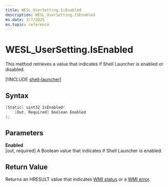 ```yaml
---
title: WESL_UserSetting.IsEnabled
description: WESL_UserSetting.IsEnabled
ms.date: 3/7/2025
ms.topic: reference
---
```


# WESL_UserSetting.IsEnabled

This method retrieves a value that indicates if Shell Launcher is enabled or disabled.

[!INCLUDE [shell-launcher](../../../includes/licensing/shell-launcher.md)]

## Syntax

```powershell
[Static] uint32 IsEnabled(
    [Out, Required] boolean Enabled
);
```

## Parameters

**Enabled**</br>\[out, required\] A Boolean value that indicates if Shell Launcher is enabled.

## Return Value

Returns an HRESULT value that indicates [WMI status](/windows/win32/wmisdk/wmi-non-error-constants) or a [WMI error](/windows/win32/wmisdk/wmi-error-constants).
